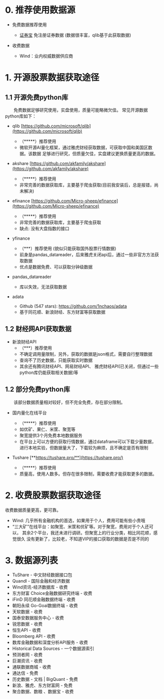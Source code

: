 # 0. 推荐使用数据源
* 免费数据推荐使用
  * [证券宝](www.baostock.com) 免注册证券数据 (数据很丰富，qlib基于此获取数据)

* 收费数据
  * Wind：业内权威数据供应商

# 1. 开源股票数据获取途径
## 1.1 开源免费python库
&emsp;&emsp;免费数据足够研究使用，实盘使用，质量可能略微欠佳。
常见开源数据python库如下：

- qlib [https://github.com/microsoft/qlib](https://github.com/microsoft/qlib)    
  * （*****）推荐使用
  * 微软开源AI量化框架，通过雅虎财经获取数据，可获取中国和美国区数据。该数据
  足够进行研究，但质量欠佳，实盘建议更换质量更高的数据。

- akshare [https://github.com/akfamily/akshare](https://github.com/akfamily/akshare)
  * （*****）推荐使用
  * 非常完善的数据获取库，主要基于爬虫获取(目前我安装后，总是报错，尚未解决)

- efinance [https://github.com/Micro-sheep/efinance](https://github.com/Micro-sheep/efinance)
  * （*****）推荐使用
  * 非常完善的数据获取库，主要基于爬虫获取
  * 缺点: 没有大盘指数的接口

- yfinance
  * （***）推荐使用 (貌似只能获取国外股票行情数据)
  * 前身是pandas_datareader，后来雅虎关闭api后，通过一些非官方方法获取数据
  * 优点是数据免费、可以获取分钟级数据

- pandas_datareader
  - 库以失效，无法获取数据    

- adata
  - Github (547 stars): https://github.com/1nchaos/adata
  - 基于同花顺、新浪财经、东方财富等获取数据
  
## 1.2 财经网API获取数据
- 新浪财经API
  * （***）推荐使用
  * 不确定调用量限制，另外，获取的数据是json格式，需要自行整理数据
  * 查询不了历史数据，只能获取实时数据
  * 其余还有腾讯财经API、网易财经API、
    雅虎财经API(已关闭，但通过一些python库仍能获取相关数据)等

## 1.2 部分免费python库
&emsp;&emsp;该部分数据质量相对较好，但不完全免费，存在部分限制。

- 国内量化在线平台
  * （*****）推荐使用
  * 如优矿、果仁、米筐、聚宽等
  * 聚宽提供3个月免费本地数据服务
  * 在平台上可以方便的获取行情数据，通过dataframe可以下载少量数据，
    进行本地实验，但数据量大了，下载较为麻烦，且不确定是否有限制
  
- Tushare [**https://tushare.pro/**](https://tushare.pro/)  
  * （*****）推荐使用
  * 质量高，使用人数多。但存在很多限制，需要收费才能获取更多的数据。
  
# 2. 收费股票数据获取途径   
收费数据质量更高，更可靠。
- Wind: 几乎所有金融机构的首选，如果用于个人，费用可能有些小贵哦
- “三大矿”在线平台：如聚宽、米筐和优矿等。对于聚宽，费用对于个人还可以，
  其余2个平台，我还未进行调研。但聚宽上的行业分类，相比同花顺，感觉很久
  没有更新了，比较老，不知道VIP的接口获取的数据是否是不同的

# 3. 数据源列表
* TuShare - 中文财经数据接口包
* Quandl - 国际金融和经济数据
* Wind资讯-经济数据库 - 收费
* 东方财富 Choice金融数据研究终端 - 收费
* iFinD 同花顺金融数据终端 - 收费
* 朝阳永续 Go-Goal数据终端 - 收费
* 天软数据 - 收费
* 国泰安数据服务中心 - 收费
* 锐思数据 - 收费
* 恒生API - 收费
* Bloomberg API - 收费
* 数库金融数据和深度分析API服务 - 收费
* Historical Data Sources - 一个数据源索引
* 预测者网 - 收费
* 巨潮资讯 - 收费
* 通联数据商城 - 收费
* 通达信 - 免费
* 历史数据 - 文档 | BigQuant - 免费
* 新浪、雅虎、东方财富网 - 免费
* 聚合数据、数粮 、数据宝 - 收费